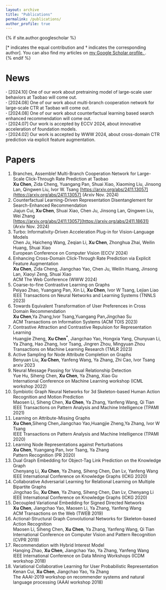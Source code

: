 ```yaml
---
layout: archive
title: "Publications"
permalink: /publications/
author_profile: true
---
```


{% if site.author.googlescholar %}
  <div class="wordwrap">[* indicates the equal contribution and † indicates the corresponding author]. You can also find my articles on <a href="{{site.author.googlescholar}}">my Google Scholar profile. </a>.</div>
{% endif %}

News
======
**·** [2024.10] One of our work about pretraining model of large-scale user behaviors at Taobao will come out.      
**·** [2024.08] One of our work about multi-branch cooperation network for large-scale CTR at Taobao will come out.      
**·** [2024.08] One of our work about counterfactual learning based search enhanced recommendation will come out.    
**·** [2024.07] Our work is accepted by ECCV 2024, about innovative acceleration of foundation models.   
**·** [2024.02] Our work is accepted by WWW 2024, about cross-domain CTR prediction via explicit feature augmentation.   

Papers
======
1. Branches, Assemble! Multi-Branch Cooperation Network for Large-Scale Click-Through Rate Prediction at Taobao      
   **Xu Chen**, Zida Cheng, Yuangang Pan, Shuai Xiao, Xiaoming Liu, Jinsong Lan, Qingwen Liu, Ivor W. Tsang
   [https://arxiv.org/abs/2411.13057](https://arxiv.org/abs/2411.13057) (Arxiv Nov. 2024)  
2. Counterfactual Learning-Driven Representation Disentanglement for Search-Enhanced Recommendation      
   Jiajun Cui, **Xu Chen**, Shuai Xiao, Chen Ju, Jinsong Lan, Qingwen Liu, Wei Zhang  
   [https://arxiv.org/abs/2411.13057](https://arxiv.org/abs/2411.18631) (Arxiv Nov. 2024)   
3. Turbo: Informativity-Driven Acceleration Plug-in for Vision-Language Models    
   Chen Ju, Haicheng Wang, Zeqian Li, **Xu Chen**, Zhonghua Zhai, Weilin Huang, Shuai Xiao     
   European Conference on Computer Vision (ECCV 2024)
4. Enhancing Cross-Domain Click-Through Rate Prediction via Explicit Feature Augmentation    
   **Xu Chen**, Zida Cheng, Jiangchao Yao, Chen Ju, Weilin Huang, Jinsong Lan, Xiaoyi Zeng, Shuai Xiao     
   ACM The Web Conference (WWW 2024)      
5. Coarse-to-fine Contrastive Learning on Graphs     
   Peiyao Zhao, Yuangang Pan, Xin Li, **Xu Chen**, Ivor W Tsang, Lejian Liao     
   IEEE Transactions on Neural Networks and Learning Systems (TNNLS 2023)
6. Towards Equivalent Transformation of User Preferences in Cross Domain Recommendation     
   **Xu Chen**,Ya Zhang,Ivor Tsang,Yuangang Pan,Jingchao Su     
   ACM Transactions on Information Systems (ACM TOIS 2023)      
7. Contrastive Attraction and Contrastive Repulsion for Representation Learning     
   Huangjie Zheng, **Xu Chen<sup>*</sup>**, Jiangchao Yao, Hongxia Yang, Chunyuan Li, Ya Zhang, Hao Zhang, Ivor Tsang, Jingren Zhou, Mingyuan Zhou     
   Transactions on Machine Learning Research (TMLR 2023)
8. Active Sampling for Node Attribute Completion on Graphs     
   Benyuan Liu, **Xu Chen**, Yanfeng Wang, Ya Zhang, Zhi Cao, Ivor Tsang     
   arxiv 2023   
9. Neural Message Passing for Visual Relationship Detection     
   Yue Hu, Siheng Chen, **Xu Chen**, Ya Zhang, Xiao Gu     
   International Conference on Machine Learning workshop (ICML workshop 2022)       
10. Symbiotic Graph Neural Networks for 3d Skeleton-based Human Action Recognition and Motion Prediction     
   Maosen Li, Siheng Chen, **Xu Chen**, Ya Zhang, Yanfeng Wang, Qi Tian     
   IEEE Transactions on Pattern Analysis and Machine Intelligence (TPAMI 2021)    
11. Learning on Attribute-Missing Graphs     
   **Xu Chen**,Siheng Chen,Jiangchao Yao,Huangjie Zheng,Ya Zhang, Ivor W Tsang     
   IEEE Transactions on Pattern Analysis and Machine Intelligence (TPAMI 2020)    
12. Learning Node Representations against Perturbations     
   **Xu Chen**, Yuangang Pan, Ivor Tsang, Ya Zhang     
   Pattern Recognition (PR 2020)      
13. Dual Graph Embedding for Object-Tag Link Prediction on the Knowledge Graph     
   Chenyang Li, **Xu Chen**, Ya Zhang, Siheng Chen, Dan Lv, Yanfeng Wang     
   IEEE International Conference on Knowledge Graphs (ICKG 2020)     
14. Collaborative Adversarial Learning for Relational Learning on Multiple Bipartite Graphs     
   Jingchao Su, **Xu Chen**, Ya Zhang, Siheng Chen, Dan Lv, Chenyang Li     
   IEEE International Conference on Knowledge Graphs (ICKG 2020)   
15. Decoupled Variational Embedding for Signed Directed Networks     
   **Xu Chen**, Jiangchao Yao, Maosen Li, Ya Zhang, Yanfeng Wang     
   ACM Transactions on the Web (TWEB 2019)   
16. Actional-Structural Graph Convolutional Networks for Skeleton-based Action Recognition     
   Maosen Li, Siheng Chen, **Xu Chen**, Ya Zhang, Yanfeng Wang, Qi Tian     
   International Conference on Computer Vision and Pattern Recognition (CVPR 2019)
17. Recommendation with Hybrid Interest Model     
   Hanqing Zhao, **Xu Chen**, Jiangchao Yao, Ya Zhang, Yanfeng Wang     
   IEEE International Conference on Data Mining Workshops (ICDM workshop 2018)
18. Variational Collaborative Learning for User Probabilistic Representation     
   Kenan Cui, **Xu Chen**, Jiangchao Yao, Ya Zhang     
   The AAAI-2019 workshop on recommender systems and natural language processing (AAAI workshop 2018)     

      

